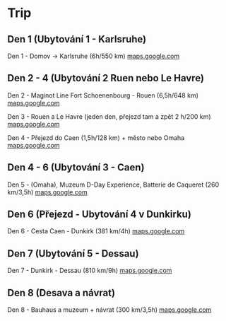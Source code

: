 # Trip
## Den 1 (Ubytování 1 - Karlsruhe)
Den 1 - Domov -> Karlsruhe (6h/550 km) [maps.google.com](https://maps.app.goo.gl/s3iRNBaW2Y9yqgW5A)

## Den 2 - 4 (Ubytování 2 Ruen nebo Le Havre)
Den 2 - Maginot Line Fort Schoenenbourg - Rouen (6,5h/648 km) [maps.google.com](https://maps.app.goo.gl/F5e2wz8ugSR9Xaxj9)

Den 3 - Rouen a Le Havre (jeden den, přejezd tam a zpět 2 h/200 km) [maps.google.com](https://maps.app.goo.gl/PUKQR82W9pbQmVDo9)

Den 4 - Přejezd do Caen (1,5h/128 km) + město nebo Omaha [maps.google.com](https://maps.app.goo.gl/J2Dtgj1tdCZRTK2x6)

## Den 4 - 6 (Ubytování 3 - Caen)
Den 5 - (Omaha), Muzeum D-Day Experience, Batterie de Caqueret (260 km/3,5h) [maps.google.com](https://maps.app.goo.gl/PxKLVRnRRQGuT4Uv8)

## Den 6 (Přejezd - Ubytování 4 v Dunkirku)
Den 6 - Cesta Caen - Dunkirk (381 km/4h) [maps.google.com](https://maps.app.goo.gl/V5ivdtamzwMbU94h6)

## Den 7 (Ubytování 5 - Dessau)
Den 7 - Dunkirk - Dessau (810 km/9h) [maps.google.com](https://maps.app.goo.gl/GuRWXBprQpsgjJqV6)

## Den 8 (Desava a návrat)
Den 8 - Bauhaus a muzeum + návrat (300 km/3,5h) [maps.google.com](https://maps.app.goo.gl/HwyooPE5BG3V69m1A)
